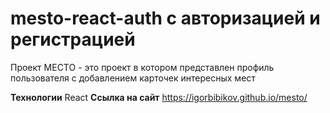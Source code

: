 # mesto-react-auth с авторизацией и регистрацией

Проект МЕСТО - это проект в котором представлен профиль пользователя с добавлением карточек интересных мест

**Технологии**
React
**Ссылка на сайт**
https://igorbibikov.github.io/mesto/
